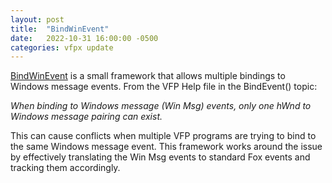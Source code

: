 ```yaml
---
layout: post
title:  "BindWinEvent"
date:   2022-10-31 16:00:00 -0500
categories: vfpx update
---
```


[BindWinEvent](https://github.com/JoelLeach/BindWinEvent) is a small framework that allows multiple bindings to Windows message events. From the VFP Help file in the BindEvent() topic:

*When binding to Windows message (Win Msg) events, only one hWnd to Windows message pairing can exist.*

This can cause conflicts when multiple VFP programs are trying to bind to the same Windows message event. This framework works around the issue by effectively translating the Win Msg events to standard Fox events and tracking them accordingly.
